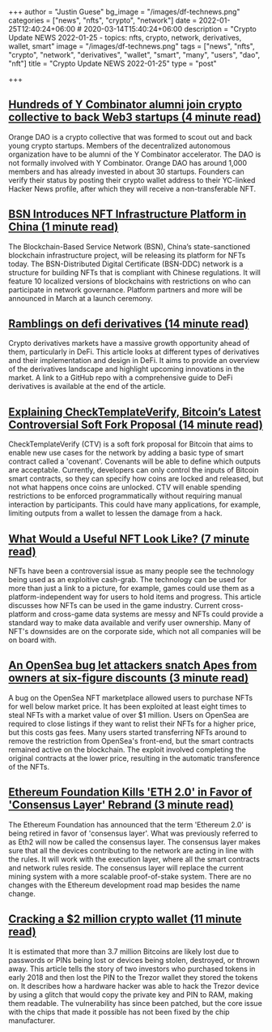 +++
author = "Justin Guese"
bg_image = "/images/df-technews.png"
categories = ["news", "nfts", "crypto", "network"]
date = 2022-01-25T12:40:24+06:00 # 2020-03-14T15:40:24+06:00
description = "Crypto Update NEWS 2022-01-25 - topics: nfts, crypto, network, derivatives, wallet, smart"
image = "/images/df-technews.png"
tags = ["news", "nfts", "crypto", "network", "derivatives", "wallet", "smart", "many", "users", "dao", "nft"]
title = "Crypto Update NEWS 2022-01-25"
type = "post"

+++

## [Hundreds of Y Combinator alumni join crypto collective to back Web3 startups (4 minute read)](https://techcrunch.com/2022/01/24/hundreds-of-y-combinator-alumni-join-crypto-collective-to-back-web3-startups/)

Orange DAO is a crypto collective that was formed to scout out and back young crypto startups. Members of the decentralized autonomous organization have to be alumni of the Y Combinator accelerator. The DAO is not formally involved with Y Combinator. Orange DAO has around 1,000 members and has already invested in about 30 startups. Founders can verify their status by posting their crypto wallet address to their YC-linked Hacker News profile, after which they will receive a non-transferable NFT.

## [BSN Introduces NFT Infrastructure Platform in China (1 minute read)](https://www.coindesk.com/business/2022/01/25/bsn-introduces-nft-infrastructure-platform-in-china/)

The Blockchain-Based Service Network (BSN), China’s state-sanctioned blockchain infrastructure project, will be releasing its platform for NFTs today. The BSN-Distributed Digital Certificate (BSN-DDC) network is a structure for building NFTs that is compliant with Chinese regulations. It will feature 10 localized versions of blockchains with restrictions on who can participate in network governance. Platform partners and more will be announced in March at a launch ceremony.

## [Ramblings on defi derivatives (14 minute read)](https://mirror.xyz/0x0C23E0dE114d28112f52203cb9583B9826b05dDe/8W5T5qFJerprS92FCF9858HFU-juoqoLJFwdEaH2re4)

Crypto derivatives markets have a massive growth opportunity ahead of them, particularly in DeFi. This article looks at different types of derivatives and their implementation and design in DeFi. It aims to provide an overview of the derivatives landscape and highlight upcoming innovations in the market. A link to a GitHub repo with a comprehensive guide to DeFi derivatives is available at the end of the article.

## [Explaining CheckTemplateVerify, Bitcoin’s Latest Controversial Soft Fork Proposal (14 minute read)](https://bitcoinmagazine.com/technical/what-is-bitcoin-checktemplateverify)

CheckTemplateVerify (CTV) is a soft fork proposal for Bitcoin that aims to enable new use cases for the network by adding a basic type of smart contract called a 'covenant'. Covenants will be able to define which outputs are acceptable. Currently, developers can only control the inputs of Bitcoin smart contracts, so they can specify how coins are locked and released, but not what happens once coins are unlocked. CTV will enable spending restrictions to be enforced programmatically without requiring manual interaction by participants. This could have many applications, for example, limiting outputs from a wallet to lessen the damage from a hack.

## [What Would a Useful NFT Look Like? (7 minute read)](https://dev.to/mfcodeworks/what-would-a-useful-nft-look-like-4k1)

NFTs have been a controversial issue as many people see the technology being used as an exploitive cash-grab. The technology can be used for more than just a link to a picture, for example, games could use them as a platform-independent way for users to hold items and progress. This article discusses how NFTs can be used in the game industry. Current cross-platform and cross-game data systems are messy and NFTs could provide a standard way to make data available and verify user ownership. Many of NFT's downsides are on the corporate side, which not all companies will be on board with.

## [An OpenSea bug let attackers snatch Apes from owners at six-figure discounts (3 minute read)](https://www.theverge.com/2022/1/24/22899125/opensea-bug-bored-ape-nfts-smart-contract-listings-cancellation)

A bug on the OpenSea NFT marketplace allowed users to purchase NFTs for well below market price. It has been exploited at least eight times to steal NFTs with a market value of over $1 million. Users on OpenSea are required to close listings if they want to relist their NFTs for a higher price, but this costs gas fees. Many users started transferring NFTs around to remove the restriction from OpenSea's front-end, but the smart contracts remained active on the blockchain. The exploit involved completing the original contracts at the lower price, resulting in the automatic transference of the NFTs.

## [Ethereum Foundation Kills 'ETH 2.0' in Favor of 'Consensus Layer' Rebrand (3 minute read)](https://decrypt.co/91149/ethereum-foundation-kills-eth-2-consensus-layer-rebrand)

The Ethereum Foundation has announced that the term 'Ethereum 2.0' is being retired in favor of 'consensus layer'. What was previously referred to as Eth2 will now be called the consensus layer. The consensus layer makes sure that all the devices contributing to the network are acting in line with the rules. It will work with the execution layer, where all the smart contracts and network rules reside. The consensus layer will replace the current mining system with a more scalable proof-of-stake system. There are no changes with the Ethereum development road map besides the name change.

## [Cracking a $2 million crypto wallet (11 minute read)](https://www.theverge.com/2022/1/24/22898712/crypto-hardware-wallet-hacking-lost-bitcoin-ethereum-nft)

It is estimated that more than 3.7 million Bitcoins are likely lost due to passwords or PINs being lost or devices being stolen, destroyed, or thrown away. This article tells the story of two investors who purchased tokens in early 2018 and then lost the PIN to the Trezor wallet they stored the tokens on. It describes how a hardware hacker was able to hack the Trezor device by using a glitch that would copy the private key and PIN to RAM, making them readable. The vulnerability has since been patched, but the core issue with the chips that made it possible has not been fixed by the chip manufacturer.

